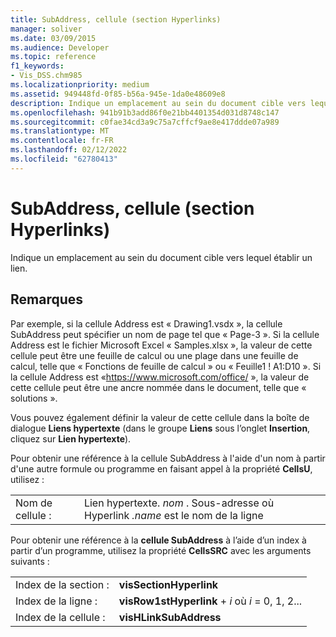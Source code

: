 ```yaml
---
title: SubAddress, cellule (section Hyperlinks)
manager: soliver
ms.date: 03/09/2015
ms.audience: Developer
ms.topic: reference
f1_keywords:
- Vis_DSS.chm985
ms.localizationpriority: medium
ms.assetid: 949448fd-0f85-b56a-945e-1da0e48609e8
description: Indique un emplacement au sein du document cible vers lequel établir un lien.
ms.openlocfilehash: 941b91b3add86f0e21bb4401354d031d8748c147
ms.sourcegitcommit: c0fae34cd3a9c75a7cffcf9ae8e417ddde07a989
ms.translationtype: MT
ms.contentlocale: fr-FR
ms.lasthandoff: 02/12/2022
ms.locfileid: "62780413"
---
```

# <a name="subaddress-cell-hyperlinks-section"></a>SubAddress, cellule (section Hyperlinks)

Indique un emplacement au sein du document cible vers lequel établir un lien.
  
## <a name="remarks"></a>Remarques

Par exemple, si la cellule Address est « Drawing1.vsdx », la cellule SubAddress peut spécifier un nom de page tel que « Page-3 ». Si la cellule Address est le fichier Microsoft Excel « Samples.xlsx », la valeur de cette cellule peut être une feuille de calcul ou une plage dans une feuille de calcul, telle que « Fonctions de feuille de calcul » ou « Feuille1 ! A1:D10 ». Si la cellule Address est «https://www.microsoft.com/office/ », la valeur de cette cellule peut être une ancre nommée dans le document, telle que « solutions ».
  
Vous pouvez également définir la valeur de cette cellule dans la boîte de dialogue **Liens hypertexte** (dans le groupe **Liens** sous l’onglet **Insertion**, cliquez sur **Lien hypertexte**).
  
Pour obtenir une référence à la cellule SubAddress à l'aide d'un nom à partir d'une autre formule ou programme en faisant appel à la propriété **CellsU**, utilisez : 
  
|||
|:-----|:-----|
| Nom de cellule :  <br/> | Lien hypertexte.  *nom*  . Sous-adresse où Hyperlink  *.name*  est le nom de la ligne  <br/> |
   
Pour obtenir une référence à la **cellule SubAddress** à l’aide d’un index à partir d’un programme, utilisez la propriété **CellsSRC** avec les arguments suivants : 
  
|||
|:-----|:-----|
| Index de la section :  <br/> |**visSectionHyperlink** <br/> |
| Index de la ligne :  <br/> |**visRow1stHyperlink** +   *i* où *i* = 0, 1, 2... |
| Index de la cellule :  <br/> |**visHLinkSubAddress** <br/> |
   

